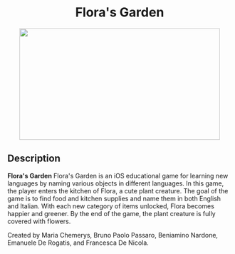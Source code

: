 <h1 align="center">Flora's Garden</h1>

<p align="center">
<img src="https://github.com/MariaChemerys/Flora-s-Garden/blob/main/Flora's%20Garden%20GIF.gif" width="450" height="250"/>
</p>

<h2>Description</h2>
<b>Flora's Garden</b> Flora's Garden is an iOS educational game for learning new languages by naming various objects in different languages. 
In this game, the player enters the kitchen of Flora, a cute plant creature. 
The goal of the game is to find food and kitchen supplies and name them in both English and Italian. 
With each new category of items unlocked, Flora becomes happier and greener. By the end of the game, the plant creature is fully covered with flowers.

Created by Maria Chemerys, Bruno Paolo Passaro, Beniamino Nardone, Emanuele De Rogatis, and Francesca De Nicola.
